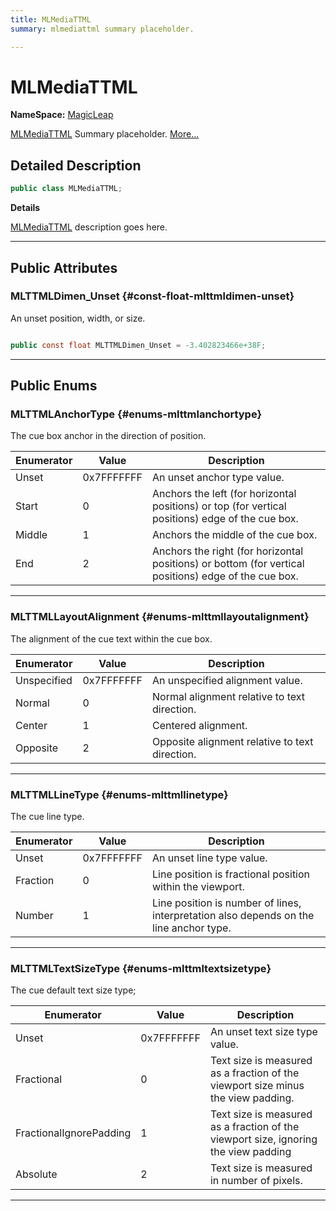 ```yaml
---
title: MLMediaTTML
summary: mlmediattml summary placeholder. 

---
```


# MLMediaTTML



**NameSpace:** 
[MagicLeap](/versioned_docs/version-22-May-2023/unity-api/api/UnityEngine.XR.MagicLeap/UnityEngine.XR.MagicLeap.md) 


[MLMediaTTML](/versioned_docs/version-22-May-2023/unity-api/api/UnityEngine.XR.MagicLeap/MLMediaTTML/UnityEngine.XR.MagicLeap.MLMediaTTML.md) Summary placeholder.   [More...](#detailed-description)  




## Detailed Description

```csharp
public class MLMediaTTML; 
```


**Details**

[MLMediaTTML](/versioned_docs/version-22-May-2023/unity-api/api/UnityEngine.XR.MagicLeap/MLMediaTTML/UnityEngine.XR.MagicLeap.MLMediaTTML.md) description goes here. 





-----------



## Public Attributes

### MLTTMLDimen_Unset {#const-float-mlttmldimen-unset}

An unset position, width, or size. 

```csharp

public const float MLTTMLDimen_Unset = -3.402823466e+38F;

```






-----------

## Public Enums

### MLTTMLAnchorType {#enums-mlttmlanchortype}

The cue box anchor in the direction of position. 

| Enumerator | Value | Description |
| ---------- | ----- | ----------- |
| Unset | 0x7FFFFFFF| An unset anchor type value.   |
| Start | 0| Anchors the left (for horizontal positions) or top (for vertical positions) edge of the cue box.   |
| Middle | 1| Anchors the middle of the cue box.   |
| End | 2| Anchors the right (for horizontal positions) or bottom (for vertical positions) edge of the cue box.   |








-----------

### MLTTMLLayoutAlignment {#enums-mlttmllayoutalignment}

The alignment of the cue text within the cue box. 

| Enumerator | Value | Description |
| ---------- | ----- | ----------- |
| Unspecified | 0x7FFFFFFF| An unspecified alignment value.   |
| Normal | 0| Normal alignment relative to text direction.   |
| Center | 1| Centered alignment.   |
| Opposite | 2| Opposite alignment relative to text direction.   |








-----------

### MLTTMLLineType {#enums-mlttmllinetype}

The cue line type. 

| Enumerator | Value | Description |
| ---------- | ----- | ----------- |
| Unset | 0x7FFFFFFF| An unset line type value.   |
| Fraction | 0| Line position is fractional position within the viewport.   |
| Number | 1| Line position is number of lines, interpretation also depends on the line anchor type.   |








-----------

### MLTTMLTextSizeType {#enums-mlttmltextsizetype}

The cue default text size type; 

| Enumerator | Value | Description |
| ---------- | ----- | ----------- |
| Unset | 0x7FFFFFFF| An unset text size type value.   |
| Fractional | 0| Text size is measured as a fraction of the viewport size minus the view padding.   |
| FractionalIgnorePadding | 1| Text size is measured as a fraction of the viewport size, ignoring the view padding   |
| Absolute | 2| Text size is measured in number of pixels.   |








-----------


